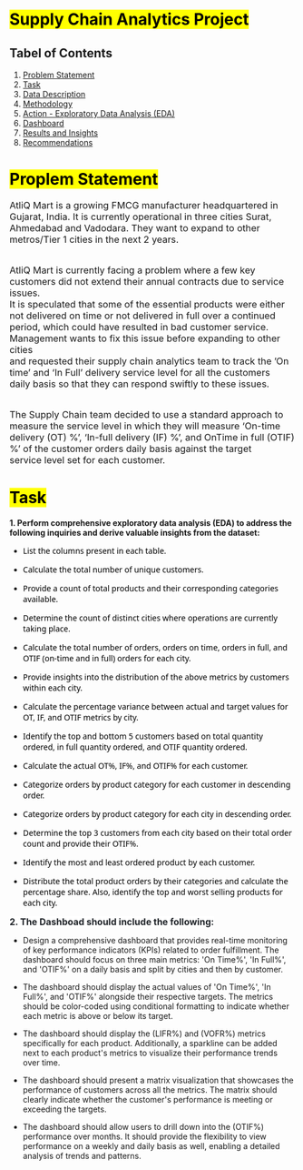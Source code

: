 # **<mark>Supply Chain Analytics Project</mark>**


## **Tabel of Contents**

1. [Problem Statement](#Proplem-Statement)
2. [Task](#Task)
3. [Data Description](#Data-Description)
4. [Methodology](#Methodology)
5. [Action - Exploratory Data Analysis (EDA)](#Action-Exploratory-Data-Analysis-EDA)
6. [Dashboard](#Dashboard)
7. [Results and Insights](#Results-and-Insights)
8. [Recommendations](#Recommendations)



# **<mark>Proplem Statement</mark>**

<span style="font-size: 16.38px;">AtliQ Mart is a growing FMCG manufacturer headquartered in Gujarat, India. It is currently operational in three cities Surat,<br></span><span style="font-size: 16.38px;">Ahmedabad and Vadodara. They want to expand to other metros/Tier 1 cities in the next 2 years.<br></span><span style="font-size: 16.38px;"><br></span>

<span style="font-size: 16.38px;">AtliQ Mart is currently facing a problem where a few key customers did not extend their annual contracts due to service issues.<br></span><span style="font-size: 16.38px;">It is speculated that some of the essential products were either not delivered on time or not delivered in full over a continued<br></span><span style="font-size: 16.38px;">period, which could have resulted in bad customer service. Management wants to fix this issue before expanding to other cities<br></span><span style="font-size: 16.38px;">and requested their supply chain analytics team to track the ’On time’ and ‘In Full’ delivery service level for all the customers<br></span><span style="font-size: 16.38px;">daily basis so that they can respond swiftly to these issues.<br></span><span style="font-size: 16.38px;"><br></span>

<span style="font-size: 16.38px;">The Supply Chain team decided to use a standard approach to measure the service level in which they will measure ‘On-time<br></span><span style="font-size: 16.38px;">delivery (OT) %’, ‘In-full delivery (IF) %’, and OnTime in full (OTIF) %’ of the customer orders daily basis against the target<br></span><span style="font-size: 16.38px;">service level set for each customer.</span>





# **<mark>Task</mark>**

**1\. Perform comprehensive exploratory data analysis (EDA) to address the following inquiries and derive valuable insights from the dataset:**

- <span style="font-size:10.5pt;
    font-family:&quot;Segoe UI&quot;,sans-serif;color:black;mso-color-alt:windowtext">List the columns present in each table.&nbsp;</span>        

- <span style="color:var(--vscode-foreground)"><span style="font-size:10.5pt;font-family:&quot;Segoe UI&quot;,sans-serif;color:black;
    mso-color-alt:windowtext">Calculate the total number of unique customers.&nbsp;</span>&nbsp;&nbsp;&nbsp;&nbsp;&nbsp;&nbsp;&nbsp;</span>        

- <span style="font-size:10.5pt;
    font-family:&quot;Segoe UI&quot;,sans-serif;color:black;mso-color-alt:windowtext">Provide a count of total products and their corresponding categories available.</span>

- <span style="font-size:10.5pt;
    font-family:&quot;Segoe UI&quot;,sans-serif;color:black;mso-color-alt:windowtext">Determine the count of distinct cities where operations are currently taking place.</span>

- <span style="color:var(--vscode-foreground)"><span style="font-size:10.5pt;font-family:&quot;Segoe UI&quot;,sans-serif;color:black;
    mso-color-alt:windowtext">Calculate the total number of orders, orders on time, orders in full, and OTIF (on-time and in full) orders for each city.&nbsp;</span>&nbsp;&nbsp;&nbsp;&nbsp;</span>     

- <span style="color:var(--vscode-foreground)"><span style="font-size:10.5pt;font-family:&quot;Segoe UI&quot;,sans-serif;color:black;
    mso-color-alt:windowtext">Provide insights into the distribution of the above metrics by customers within each city.</span></span>

- <span style="font-size:10.5pt;
    font-family:&quot;Segoe UI&quot;,sans-serif;color:black;mso-color-alt:windowtext">Calculate the percentage variance between actual and target values for OT, IF, and OTIF metrics by city.</span>

- <span style="font-size:10.5pt;
    font-family:&quot;Segoe UI&quot;,sans-serif;color:black;mso-color-alt:windowtext">Identify the top and bottom 5 customers based on total quantity ordered, in full quantity ordered, and OTIF quantity ordered.</span>

- <span style="font-size:10.5pt;
    font-family:&quot;Segoe UI&quot;,sans-serif;color:black;mso-color-alt:windowtext">Calculate the actual OT%, IF%, and OTIF% for each customer.</span>

- <span style="font-size:10.5pt;
    font-family:&quot;Segoe UI&quot;,sans-serif;color:black;mso-color-alt:windowtext">Categorize orders by product category for each customer in descending order.</span>
- <span style="font-size:10.5pt;
    font-family:&quot;Segoe UI&quot;,sans-serif;color:black;mso-color-alt:windowtext">Categorize orders by product category for each city in descending order.</span>

- <span style="font-size:10.5pt;
    font-family:&quot;Segoe UI&quot;,sans-serif;color:black;mso-color-alt:windowtext">Determine the top 3 customers from each city based on their total order count and provide their OTIF%.</span>

- <span style="font-size:10.5pt;
    font-family:&quot;Segoe UI&quot;,sans-serif;color:black;mso-color-alt:windowtext">Identify the most and least ordered product by each customer.</span>

- <span style="font-size:10.5pt;
    font-family:&quot;Segoe UI&quot;,sans-serif;color:black;mso-color-alt:windowtext">Distribute the total product orders by their categories and calculate the percentage share. Also, identify the top and worst selling products for each city.</span>

<span style="background-color: rgb(255, 255, 255); color: rgb(31, 35, 40); font-family: -apple-system, BlinkMacSystemFont, &quot;Segoe UI&quot;, &quot;Noto Sans&quot;, Helvetica, Arial, sans-serif, &quot;Apple Color Emoji&quot;, &quot;Segoe UI Emoji&quot;; font-size: 16px;"><b>2. The Dashboad should include the following:</b></span>

- Design a comprehensive dashboard that provides real-time monitoring of key performance indicators (KPIs) related to order fulfillment. The dashboard should focus on three main metrics: 'On Time%', 'In Full%', and 'OTIF%' on a daily basis and split by cities and then by customer.
    
- The dashboard should display the actual values of 'On Time%', 'In Full%', and 'OTIF%' alongside their respective targets. The metrics should be color-coded using conditional formatting to indicate whether each metric is above or below its target.
    
- The dashboard should display the (LIFR%) and (VOFR%) metrics specifically for each product. Additionally, a sparkline can be added next to each product's metrics to visualize their performance trends over time.
    
- The dashboard should present a matrix visualization that showcases the performance of customers across all the metrics. The matrix should clearly indicate whether the customer's performance is meeting or exceeding the targets.
    
- The dashboard should allow users to drill down into the (OTIF%) performance over months. It should provide the flexibility to view performance on a weekly and daily basis as well, enabling a detailed analysis of trends and patterns.
